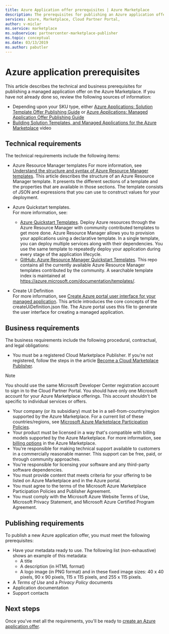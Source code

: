 ```yaml
---
title: Azure Application offer prerequisites | Azure Marketplace 
description: The prerequisites for publishing an Azure application offer on the Azure Marketplace.
services: Azure, Marketplace, Cloud Partner Portal, 
author: v-miclar
ms.service: marketplace
ms.subservice: partnercenter-marketplace-publisher
ms.topic: conceptual
ms.date: 03/13/2019
ms.author: pabutler
---
```


# Azure application prerequisites

This article describes the technical and business prerequisites for publishing a managed application offer on the Azure Marketplace.  If you have not already done so, review the following sources of information:
- Depending upon your SKU type, either [Azure Applications: Solution Template Offer Publishing Guide](../../marketplace-solution-templates.md) or [Azure Applications: Managed Application Offer Publishing Guide](../../marketplace-managed-apps.md)
- [Building Solution Templates, and Managed Applications for the Azure Marketplace](https://channel9.msdn.com/Events/Build/2018/BRK3603) video


## Technical requirements

The technical requirements include the following items:

*	Azure Resource Manager templates 
For more information, see  [Understand the structure and syntax of Azure Resource Manager templates](https://docs.microsoft.com/azure/azure-resource-manager/resource-group-authoring-templates). This article describes the structure of an Azure Resource Manager template. It presents the different sections of a template and the properties that are available in those sections. The template consists of JSON and expressions that you can use to construct values for your deployment. 
* Azure Quickstart templates.<br> 
For more information, see:

  * [Azure Quickstart Templates](https://azure.microsoft.com/documentation/templates/). Deploy Azure resources through the Azure Resource Manager with community contributed templates to get more done. Azure Resource Manager allows you to provision your applications using a declarative template. In a single template, you can deploy multiple services along with their dependencies. You use the same template to repeatedly deploy your application during every stage of the application lifecycle.
  * [GitHub: Azure Resource Manager Quickstart Templates](https://github.com/azure/azure-quickstart-templates). This repo contains all the currently available Azure Resource Manager templates contributed by the community. A searchable template index is maintained at https://azure.microsoft.com/documentation/templates/.
* Create UI Definition<br>
For more information, see [Create Azure portal user interface for your managed application](https://docs.microsoft.com/azure/azure-resource-manager/managed-application-createuidefinition-overview). This article introduces the core concepts of the createUiDefinition.json file. The Azure portal uses this file to generate the user interface for creating a managed application.


## Business requirements

The business requirements include the following procedural, contractual, and legal obligations:

* You must be a registered Cloud Marketplace Publisher. If you're not registered, follow the steps in the article [Become a Cloud Marketplace Publisher](https://docs.microsoft.com/azure/marketplace/become-publisher
).

>[!NOTE]
>You should use the same Microsoft Developer Center registration account to sign in to the Cloud Partner Portal. You should have only one Microsoft account for your Azure Marketplace offerings. This account shouldn't be specific to individual services or offers.

* Your company (or its subsidiary) must be in a sell-from-country/region supported by the Azure Marketplace. For a current list of these countries/regions, see [Microsoft Azure Marketplace Participation Policies](https://azure.microsoft.com/support/legal/marketplace/participation-policies/).
* Your product must be licensed in a way that's compatible with billing models supported by the Azure Marketplace. For more information, see [billing options](https://docs.microsoft.com/azure/marketplace/marketplace-commercial-transaction-capabilities-and-considerations) in the Azure Marketplace.
* You're responsible for making technical support available to customers in a commercially reasonable manner. This support can be free, paid, or through community approaches.
* You're responsible for licensing your software and any third-party software dependencies.
* You must provide content that meets criteria for your offering to be listed on Azure Marketplace and in the Azure portal.
* You must agree to the terms of the Microsoft Azure Marketplace Participation Policies and Publisher Agreement.
* You must comply with the Microsoft Azure Website Terms of Use, Microsoft Privacy Statement, and Microsoft Azure Certified Program Agreement.


## Publishing requirements

To publish a new Azure application offer, you must meet the following prerequisites:

* Have your metadata ready to use. The following list (non-exhaustive) shows an example of this metadata:
  * A title
  * A description (in HTML format)
  * A logo image (in PNG format) and in these fixed image sizes: 40 x 40 pixels, 90 x 90 pixels, 115 x 115 pixels, and 255 x 115 pixels.
* A *Terms of Use* and a *Privacy Policy* documents
* Application documentation
* Support contacts


## Next steps

Once you've met all the requirements, you'll be ready to [create an Azure application offer](./cpp-create-offer.md). 
 
